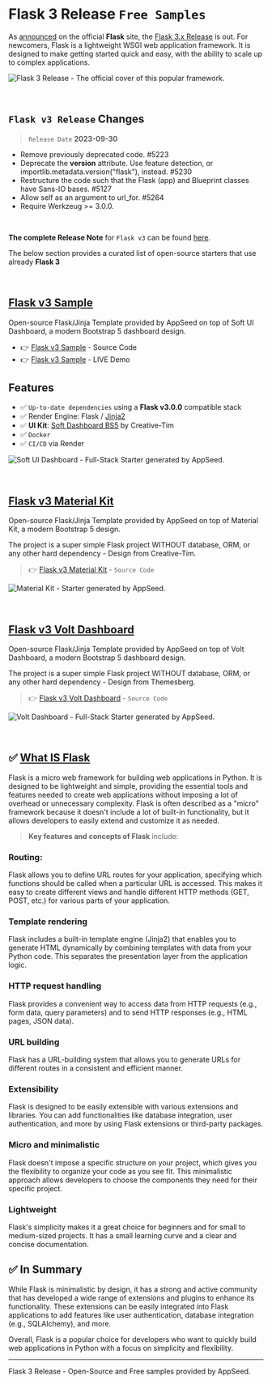 # Flask 3 Release `Free Samples` 

As [announced](https://flask.palletsprojects.com/en/3.0.x/) on the official **Flask** site, the [Flask 3.x Release](https://flask.palletsprojects.com/en/3.0.x/changes/) is out. For newcomers, Flask is a lightweight WSGI web application framework. It is designed to make getting started quick and easy, with the ability to scale up to complex applications. 

![Flask 3 Release - The official cover of this popular framework.](https://github.com/app-generator/flask-3-release-free-samples/assets/51070104/36384bad-d732-4fd1-9160-76c4ac7ed21c)

<br />

## `Flask v3 Release` Changes  

> `Release Date` **2023-09-30**

- Remove previously deprecated code. #5223
- Deprecate the __version__ attribute. Use feature detection, or importlib.metadata.version("flask"), instead. #5230
- Restructure the code such that the Flask (app) and Blueprint classes have Sans-IO bases. #5127
- Allow self as an argument to url_for. #5264
- Require Werkzeug >= 3.0.0.

<br />

**The complete Release Note** for `Flask v3` can be found [here](https://flask.palletsprojects.com/en/3.0.x/changes/#version-3-0-0). 

The below section provides a curated list of open-source starters that use already **Flask 3**

<br />

## [Flask v3 Sample](https://flask-v3-sample.onrender.com/)

Open-source Flask/Jinja Template provided by AppSeed on top of Soft UI Dashboard, a modern Bootstrap 5 dashboard design.

- 👉 [Flask v3 Sample](https://github.com/app-generator/rocket-flask-v3) - Source Code
- 👉 [Flask v3 Sample](https://flask-v3-sample.onrender.com/) - LIVE Demo

## Features

- ✅ `Up-to-date dependencies` using a **Flask v3.0.0** compatible stack
- ✅ Render Engine: Flask / [Jinja2](https://jinja.palletsprojects.com/)
- ✅ **UI Kit**: [Soft Dashboard BS5](https://www.creative-tim.com/product/soft-ui-dashboard?AFFILIATE=128200) by Creative-Tim
- ✅ `Docker`
- ✅ `CI/CD` via Render

![Soft UI Dashboard - Full-Stack Starter generated by AppSeed.](https://user-images.githubusercontent.com/51070104/168843143-f2a2ffac-4ab6-44d2-bc1f-a9a8682a749b.png)

<br />

## [Flask v3 Material Kit](https://github.com/app-generator/flask-v3-material-kit)

Open-source Flask/Jinja Template provided by AppSeed on top of Material Kit, a modern Bootstrap 5 design.

The project is a super simple Flask project WITHOUT database, ORM, or any other hard dependency - Design from Creative-Tim.

> 👉 [Flask v3 Material Kit](https://github.com/app-generator/flask-v3-material-kit) - `Source Code`
 
![Material Kit - Starter generated by AppSeed.](https://user-images.githubusercontent.com/51070104/167396765-c88b7a95-155f-4236-8691-7b80fa2d9cd9.png)

<br />

## [Flask v3 Volt Dashboard](https://github.com/app-generator/flask-v3-volt-dashboard)

Open-source Flask/Jinja Template provided by AppSeed on top of Volt Dashboard, a modern Bootstrap 5 dashboard design. 

The project is a super simple Flask project WITHOUT database, ORM, or any other hard dependency - Design from Themesberg.

> 👉 [Flask v3 Volt Dashboard](https://github.com/app-generator/flask-v3-volt-dashboard) - `Source Code`

![Volt Dashboard - Full-Stack Starter generated by AppSeed.](https://user-images.githubusercontent.com/51070104/168843604-b026fd94-5969-4be7-81ac-5887cf0958e5.png)

<br />

## ✅ [What IS Flask](https://docs.appseed.us/content/what-is/flask/)

Flask is a micro web framework for building web applications in Python. It is designed to be lightweight and simple, providing the essential tools and features needed to create web applications without imposing a lot of overhead or unnecessary complexity. Flask is often described as a "micro" framework because it doesn't include a lot of built-in functionality, but it allows developers to easily extend and customize it as needed.

> **Key features and concepts of Flask** include:

### Routing: 

Flask allows you to define URL routes for your application, specifying which functions should be called when a particular URL is accessed. This makes it easy to create different views and handle different HTTP methods (GET, POST, etc.) for various parts of your application.

### Template rendering 

Flask includes a built-in template engine (Jinja2) that enables you to generate HTML dynamically by combining templates with data from your Python code. This separates the presentation layer from the application logic.

### HTTP request handling 

Flask provides a convenient way to access data from HTTP requests (e.g., form data, query parameters) and to send HTTP responses (e.g., HTML pages, JSON data).

### URL building 

Flask has a URL-building system that allows you to generate URLs for different routes in a consistent and efficient manner.

### Extensibility 

Flask is designed to be easily extensible with various extensions and libraries. You can add functionalities like database integration, user authentication, and more by using Flask extensions or third-party packages.

### Micro and minimalistic 

Flask doesn't impose a specific structure on your project, which gives you the flexibility to organize your code as you see fit. This minimalistic approach allows developers to choose the components they need for their specific project.

### Lightweight 

Flask's simplicity makes it a great choice for beginners and for small to medium-sized projects. It has a small learning curve and a clear and concise documentation.

## ✅ In Summary

While Flask is minimalistic by design, it has a strong and active community that has developed a wide range of extensions and plugins to enhance its functionality. These extensions can be easily integrated into Flask applications to add features like user authentication, database integration (e.g., SQLAlchemy), and more.

Overall, Flask is a popular choice for developers who want to quickly build web applications in Python with a focus on simplicity and flexibility.

--- 
Flask 3 Release - Open-Source and Free samples provided by AppSeed. 

